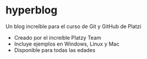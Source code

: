 # hyperblog
Un blog increíble para el curso de Git y GitHub de Platzi

* Creado por el increíble Platzy Team
* Incluye ejemplos en Windows, Linux y Mac
* Disponible para todas las edades